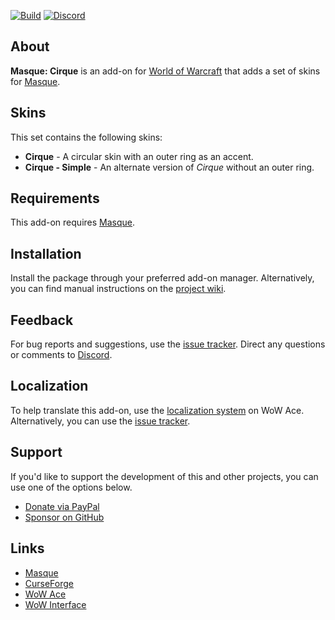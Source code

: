 [![Build][SVG-Build]][Build]
[![Discord][SVG-Discord]][Discord]

## About

**Masque: Cirque** is an add-on for [World of Warcraft] that adds a set of skins for [Masque].

## Skins

This set contains the following skins:

- **Cirque** - A circular skin with an outer ring as an accent.
- **Cirque - Simple** - An alternate version of _Cirque_ without an outer ring.

## Requirements

This add-on requires [Masque].

## Installation

Install the package through your preferred add-on manager. Alternatively, you can find manual instructions on the [project wiki][Wiki].

## Feedback

For bug reports and suggestions, use the [issue tracker]. Direct any questions or comments to [Discord].

## Localization

To help translate this add-on, use the [localization system] on WoW Ace. Alternatively, you can use the [issue tracker].

## Support

If you'd like to support the development of this and other projects, you can use one of the options below.

- [Donate via PayPal][Donate]
- [Sponsor on GitHub][Sponsor]

## Links

- [Masque][Masque]
- [CurseForge][CurseForge]
- [WoW Ace][WoW Ace]
- [WoW Interface]

[Links]: #

[Build]: https://github.com/SFX-WoW/Masque_Cirque/actions?query=workflow%3ARelease (Build Status)
[Discord]: https://discord.gg/DDVqkd6 (Join the Discord)

[World of Warcraft]: https://worldofwarcraft.com (World of Warcraft)
[Masque]: https://github.com/SFX-WoW/Masque (Download Masque)

[Issue Tracker]: https://github.com/SFX-WoW/Masque_Cirque/issues (Report an Issue)
[Localization System]: https://www.wowace.com/projects/masque-cirque/localization (Translate on WoW Ace)
[Wiki]: https://github.com/SFX-WoW/Masque_Cirque/wiki (View the Wiki)

[Donate]: https://www.paypal.me/stormfxi (Donate via PayPal)
[Sponsor]: https://github.com/sponsors/StormFX (Sponsor on GitHub)

[CurseForge]: https://www.curseforge.com/wow/addons/masque-cirque (View on CurseForge)
[GitHub]: https://github.com/SFX-WoW/Masque_Cirque (View on GitHub)
[WoW Ace]: https://www.wowace.com/projects/masque-cirque (View on WoW Ace)
[WoW Interface]: https://www.wowinterface.com/downloads/info24410 (View on WoW Interface)

[Images]: #

[SVG-Build]: https://img.shields.io/github/workflow/status/SFX-WoW/Masque_Cirque/Release?label=Build&logo=github&logoColor=fff&style=flat-square
[SVG-Discord]: https://img.shields.io/badge/Discord-7289DA?logo=discord&logoColor=fff&style=flat-square
